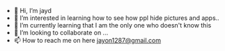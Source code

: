 - 👋 Hi, I’m jayd
- 👀 I’m interested in learning how to see how ppl hide pictures and apps..
- 🌱 I’m currently learning that I am the only one who doesn't know this 
- 💞️ I’m looking to collaborate on ...
- 📫 How to reach me on here jayon1287@gmail.com

<!---
Smartyme87/Smartyme87 is a ✨ special ✨ repository because its `README.md` (this file) appears on your GitHub profile.
You can click the Preview link to take a look at your changes.
--->
